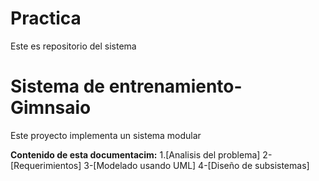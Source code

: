 # Practica 
Este es repositorio del sistema
# Sistema de entrenamiento- Gimnsaio
Este proyecto implementa un sistema modular

**Contenido de esta documentacim:**
1.[Analisis del problema]
2-[Requerimientos]
3-[Modelado usando UML]
4-[Diseño de subsistemas]


